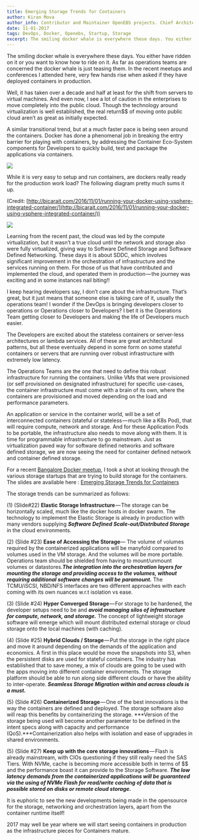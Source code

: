 ```yaml
---
title: Emerging Storage Trends for Containers
author: Kiran Mova
author_info: Contributor and Maintainer OpenEBS projects. Chief Architect MayaData. Kiran leads overall architecture & is responsible for architecting, solution design & customer adoption of OpenEBS.
date: 11-01-2017
tags: DevOps, Docker, Openebs, Startup, Storage
excerpt: The smiling docker whale is everywhere these days. You either have ridden on it or you want to know how to ride on it. As far as operations teams are concerned the docker whale is just teasing them.
---
```


The smiling docker whale is everywhere these days. You either have ridden on it or you want to know how to ride on it. As far as operations teams are concerned the docker whale is just teasing them. In the recent meetups and conferences I attended here, very few hands rise when asked if they have deployed containers in production.

Well, it has taken over a decade and half at least for the shift from servers to virtual machines. And even now, I see a lot of caution in the enterprises to move completely into the public cloud. Though the technology around virtualization is well established, the real return$$ of moving onto public cloud aren’t as great as initially expected.

A similar transitional trend, but at a much faster pace is being seen around the containers. Docker has done a phenomenal job in breaking the entry barrier for playing with containers, by addressing the Container Eco-System components for Developers to quickly build, test and package the applications via containers.


![](https://cdn-images-1.medium.com/max/800/1*c8cxwXMmU93xXAiK4Rs0BA.png)

While it is very easy to setup and run containers, are dockers really ready for the production work load? The following diagram pretty much sums it up.

(Credit: [http://bicarait.com/2016/11/01/running-your-docker-using-vsphere-integrated-container/](http://bicarait.com/2016/11/01/running-your-docker-using-vsphere-integrated-container/))

![](https://cdn-images-1.medium.com/max/800/0*nDL6ATRys2vPH8m9.png)

Learning from the recent past, the cloud was led by the compute virtualization, but it wasn’t a true cloud until the network and storage also were fully virtualized, giving way to Software Defined Storage and Software Defined Networking. These days it is about SDDC, which involves significant improvement in the orchestration of infrastructure and the services running on them. For those of us that have contributed and implemented the cloud, and operated them in production — the journey was exciting and in some instances nail biting!!

I keep hearing developers say, I don’t care about the infrastructure. That’s great, but it just means that someone else is taking care of it, usually the operations team! I wonder if the DevOps is bringing developers closer to operations or Operations closer to Developers? I bet it is the Operations Team getting closer to Developers and making the life of Developers much easier.

The Developers are excited about the stateless containers or server-less architectures or lambda services. All of these are great architectural patterns, but all these eventually depend in some form on some stateful containers or servers that are running over robust infrastructure with extremely low latency.

The Operations Teams are the one that need to define this robust infrastructure for running the containers. Unlike VMs that were provisioned (or self provisioned on designated infrastructure) for specific use-cases, the container infrastructure must come with a brain of its own, where the containers are provisioned and moved depending on the load and performance parameters.

An application or service in the container world, will be a set of interconnected containers (stateful or stateless — much like a K8s Pod), that will require compute, network and storage. And for these Application Pods to be portable, the infrastructure also needs to move along with them. It is time for programmable infrastructure to go mainstream. Just as virtualization paved way for software defined networks and software defined storage, we are now seeing the need for container defined network and container defined storage.

For a recent [Bangalore Docker meetup](http://neependra.net/?p=2141), I took a shot at looking through the various storage startups that are trying to build storage for the containers. The slides are available here : [Emerging Storage Trends for Containers](http://www.slideshare.net/kiranmova/emerging-storagetrendsforcontainers)

The storage trends can be summarized as follows:

(1) (Slide#22) **Elastic Storage Infrastructure** — The storage can be horizontally scaled, much like the docker hosts in docker swarm. The technology to implement the Elastic Storage is already in production with many vendors supplying ***Software Defined Scale-out/Distributed Storage*** in the cloud environments.

(2) (Slide #23) **Ease of Accessing the Storage**— The volume of volumes required by the containerized applications will be manyfold compared to volumes used in the VM storage. And the volumes will be more portable. Operations team should be shielded from having to mount/unmount volumes or datastores.***The integration into the orchestration layers for mounting the storage and providing access to the volumes, without requiring additional software changes will be paramount.*** The TCMU/iSCSI, NBD/NFS interfaces are two different approaches with each coming with its own nuances w.r.t isolation vs ease.

(3) (Slide #24) **Hyper Converged Storage** — For storage to be hardened, the developer setups need to be and ***avoid managing silos of infrastructure for compute, network, and storage.*** The concept of lightweight storage software will emerge which will mount distributed external storage or cloud storage onto the local machines (with caching).

(4) (Slide #25) **Hybrid Clouds / Storage** — Put the storage in the right place and move it around depending on the demands of the application and economics. A first in this place would be move the snapshots into S3, when the persistent disks are used for stateful containers. The industry has established that to save money, a mix of clouds are going to be used with the apps moving into different container environments. The storage platform should be able to run along side different clouds or have the ability to inter-operate. ***Seamless Storage Migration within and across clouds is a must.***

(5) (Slide #26) **Containerized Storage** — One of the best innovations is the way the containers are defined and deployed. The storage software also will reap this benefits by containerizing the storage. ***Version of the storage being used will become another parameter to be defined in the intent specs along with capacity and performance (QoS).***Containerization also helps with isolation and ease of upgrades in shared environments.

(5) (Slide #27) **Keep up with the core storage innovations** — Flash is already mainstream, with CIOs questioning if they still really need the SAS Tiers. With NVMe, cache is becoming more accessible both in terms of $$ and the performance boast it can provide to the Storage Software. ***The low latency demands from the containerized applications will be guaranteed via the using of NVMe Flash for read/write caching of data that is possible stored on disks or remote cloud storage.***

It is euphoric to see the new developments being made in the opensource for the storage, networking and orchestration layers, apart from the container runtime itself!

2017 may well be year where we will start seeing containers in production as the infrastructure pieces for Containers mature.
